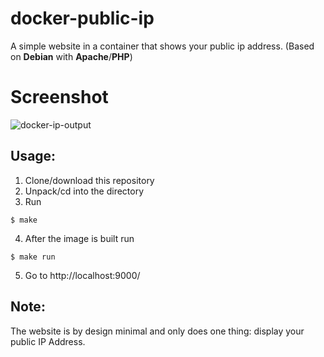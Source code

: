 # docker-public-ip
A simple website in a container that shows your public ip address. (Based on **Debian** with **Apache**/**PHP**)

# Screenshot
![docker-ip-output](https://github.com/user-attachments/assets/cf1b2924-94ea-42c9-a3d4-9c5b8a69530d)

## Usage:
1. Clone/download this repository
2. Unpack/cd into the directory
3. Run
```
$ make
```
4. After the image is built run

```
$ make run
```
5. Go to http://localhost:9000/

## Note:
The website is by design minimal and only does one thing: display your public IP Address.
